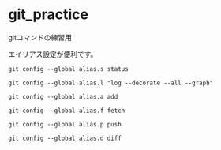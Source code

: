 # git_practice
gitコマンドの練習用

エイリアス設定が便利です。

```
git config --global alias.s status

git config --global alias.l "log --decorate --all --graph"

git config --global alias.a add

git config --global alias.f fetch

git config --global alias.p push

git config --global alias.d diff
```
